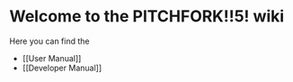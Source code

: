 # Welcome to the PITCHFORK!!5! wiki

Here you can find the

* [[User Manual]]
* [[Developer Manual]]
